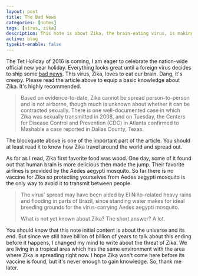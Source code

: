 ```yaml
---
layout: post
title: The Bad News
categories: [notes]
tags: [virus, zika]
description: This note is about Zika, the brain-eating virus, is making its first outbreak.
active: blog
typekit-enable: false
---
```



The Tet Holiday of 2016 is coming, I am eager to celebrate the nation-wide official new year holiday. Everything looks great until a foreign virus decides to ship some [bad news](http://mashable.com/2016/02/02/zika-virus-the-definitive-mashable-faq/?utm_campaign=Mash-Prod-RSS-Feedburner-All-Partial&utm_cid=Mash-Prod-RSS-Feedburner-All-Partial#04dOlF6y4gqE). This virus, Zika, loves to eat our brain. Dang, it's creepy. Please read the article above to equip a basic knowledge about Zika. It's highly recommended.
<!--more-->

<div class="epigraph"><blockquote><p>Based on evidence-to-date, Zika cannot be spread person-to-person and is not airborne, though much is unknown about whether it can be contracted sexually. There is one well-documented case in which Zika was sexually transmitted in 2008, and on Tuesday, the Centers for Disease Control and Prevention (CDC) in Atlanta confirmed to Mashable a case reported in Dallas County, Texas.</p></blockquote></div>

The blockquote above is one of the important part of the article. You should at least read it to know how Zika travel around the world and spread out. 

As far as I read, Zika first favorite food was wood. One day, some of it found out that human brain is more delicious then made the jump. Their favorite airlines is provided by the Aedes aegypti mosquito. So far there is no vaccine for Zika so protecting yourselves from Aedes aegypti mosquito is the only way to avoid it to transmit between people.

<div class="epigraph">
	<blockquote>
		<p>The virus' spread may have been aided by El Niño-related heavy rains and flooding in parts of Brazil, since standing water makes for ideal breeding grounds for the virus-carrying Aedes aegypti mosquito.</p>
		<p>What is not yet known about Zika? The short answer? A lot.</p>
	</blockquote>
</div>

You should know that this note initial content is about the universe and its end. But since we still have billion of billion of years to talk about this ending before it happens, I changed my mind to write about the threat of Zika. We are living in a tropical area which has the same environment with the area where Zika is spreading right now. I hope Zika won't come here before its vaccine is found, but it's never enough to gain knowledge. So, thank me later.

